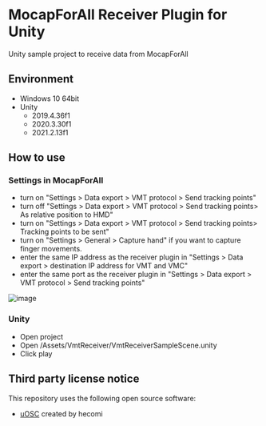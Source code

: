 # MocapForAll Receiver Plugin for Unity
 
 Unity sample project to receive data from MocapForAll

## Environment

- Windows 10 64bit
- Unity
  - 2019.4.36f1
  - 2020.3.30f1
  - 2021.2.13f1
 
## How to use

### Settings in MocapForAll

- turn on "Settings > Data export > VMT protocol > Send tracking points"
- turn off "Settings > Data export > VMT protocol > Send tracking points> As relative position to HMD"
- turn on "Settings > Data export > VMT protocol > Send tracking points> Tracking points to be sent"
- turn on "Settings > General > Capture hand" if you want to capture finger movements.
- enter the same IP address as the receiver plugin in "Settings > Data export > destination IP address for VMT and VMC"
- enter the same port as the receiver plugin in "Settings > Data export > VMT protocol > Send tracking points"

![image](https://user-images.githubusercontent.com/89242761/156302356-58056f74-80a9-4278-b01c-f0512cbcd4f4.png)

### Unity

- Open project
- Open /Assets/VmtReceiver/VmtReceiverSampleScene.unity
- Click play

## Third party license notice

This repository uses the following open source software:

- [uOSC](https://github.com/hecomi/uOSC) created by hecomi
